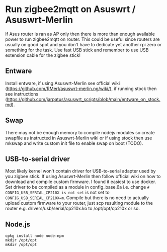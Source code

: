 # Run zigbee2mqtt on Asuswrt / Asuswrt-Merlin
If Asus router is ran as AP only then there is more than enough available power to run zigbee2mqtt on router. This could be useful since routers are usually on good spot and you don't have to dedicate yet another rpi zero or something for the task. Use fast USB stick and remember to use USB extension cable for the zigbee stick!

## Entware
Install entware, if using Asuswrt-Merlin see official wiki (https://github.com/RMerl/asuswrt-merlin.ng/wiki/), if running stock then see instructions (https://github.com/jarpatus/asuswrt_scripts/blob/main/entware_on_stock.md).

## Swap
There may not be enough memory to compile nodejs modules so create swapfile as instructed in Asuswrt-Merlin wiki or if using stock then use mkswap and write custom init file to enable swap on boot (TODO).  

## USB-to-serial driver
Most likely kernel won't contain driver for USB-to-serial adapter used by you zigbee stick. If using Asuswrt-Merlin then follow official wiki on how to download and compile custom firmware. I found it easiest to use docker. Set driver to be compiled as a module in config_base.6a i.e. change `# CONFIG_USB_SERIAL_CP210X is not set` is not set to `CONFIG_USB_SERIAL_CP210X=m`. Compile but there is no need to actually upload custom firmware to your router, just scp resulting module to the router e.g. drivers/usb/serial/cp210x.ko to /opt/opt/cp210x or so.

## Node.js
```
opkg install node node-npm
mkdir /opt/opt
mkdir /opt/opt
```


